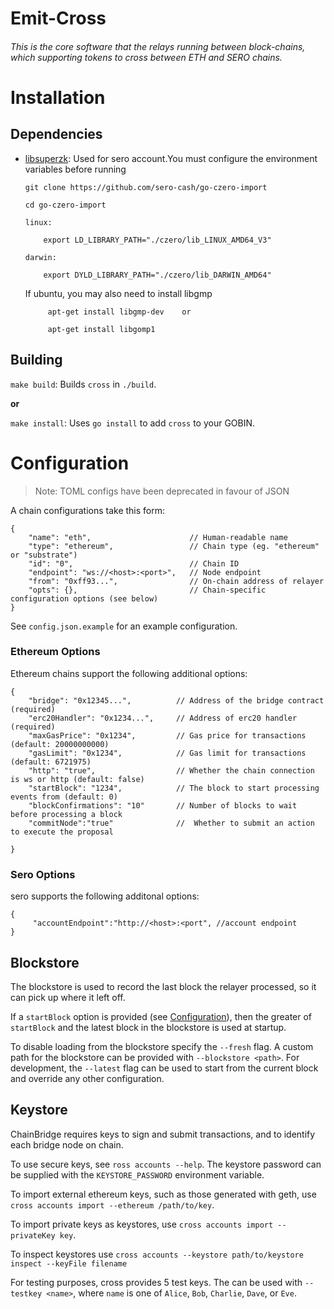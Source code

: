 # Emit-Cross
  
  ###### This is the core software that the relays running between block-chains, which supporting tokens to cross between ETH and SERO chains. 

    
# Installation

## Dependencies

- [libsuperzk](https://github.com/sero-cash/go-czero-import): 
Used for sero account.You must configure the environment variables before running

    ```
   git clone https://github.com/sero-cash/go-czero-import
  
  cd go-czero-import 
  
  linux:
    
        export LD_LIBRARY_PATH="./czero/lib_LINUX_AMD64_V3"
  
  darwin:
  
        export DYLD_LIBRARY_PATH="./czero/lib_DARWIN_AMD64"

    ```
   
   If ubuntu, you may also need to install libgmp
   
   ```
        apt-get install libgmp-dev    or
        
        apt-get install libgomp1
  ```


## Building

`make build`: Builds `cross` in `./build`.

**or**

`make install`: Uses `go install` to add `cross` to your GOBIN.

# Configuration

> Note: TOML configs have been deprecated in favour of JSON

A chain configurations take this form:

```
{
    "name": "eth",                      // Human-readable name
    "type": "ethereum",                 // Chain type (eg. "ethereum" or "substrate")
    "id": "0",                          // Chain ID
    "endpoint": "ws://<host>:<port>",   // Node endpoint
    "from": "0xff93...",                // On-chain address of relayer
    "opts": {},                         // Chain-specific configuration options (see below)
}
```

See `config.json.example` for an example configuration. 

### Ethereum Options

Ethereum chains support the following additional options:

```
{
    "bridge": "0x12345...",          // Address of the bridge contract (required)
    "erc20Handler": "0x1234...",     // Address of erc20 handler (required)
    "maxGasPrice": "0x1234",         // Gas price for transactions (default: 20000000000)
    "gasLimit": "0x1234",            // Gas limit for transactions (default: 6721975)
    "http": "true",                  // Whether the chain connection is ws or http (default: false)
    "startBlock": "1234",            // The block to start processing events from (default: 0)
    "blockConfirmations": "10"       // Number of blocks to wait before processing a block
    "commitNode":"true"              //  Whether to submit an action to execute the proposal

}
```

### Sero Options

sero supports the following additonal options:

```
{
     "accountEndpoint":"http://<host>:<port", //account endpoint 
}
```

## Blockstore

The blockstore is used to record the last block the relayer processed, so it can pick up where it left off. 

If a `startBlock` option is provided (see [Configuration](#configuration)), then the greater of `startBlock` and the latest block in the blockstore is used at startup.

To disable loading from the blockstore specify the `--fresh` flag. A custom path for the blockstore can be provided with `--blockstore <path>`. For development, the `--latest` flag can be used to start from the current block and override any other configuration.

## Keystore

ChainBridge requires keys to sign and submit transactions, and to identify each bridge node on chain.

To use secure keys, see `ross accounts --help`. The keystore password can be supplied with the `KEYSTORE_PASSWORD` environment variable.

To import external ethereum keys, such as those generated with geth, use `cross accounts import --ethereum /path/to/key`.

To import private keys as keystores, use `cross accounts import --privateKey key`.

To inspect keystores use `cross accounts --keystore path/to/keystore inspect --keyFile filename`

For testing purposes, cross provides 5 test keys. The can be used with `--testkey <name>`, where `name` is one of `Alice`, `Bob`, `Charlie`, `Dave`, or `Eve`. 
